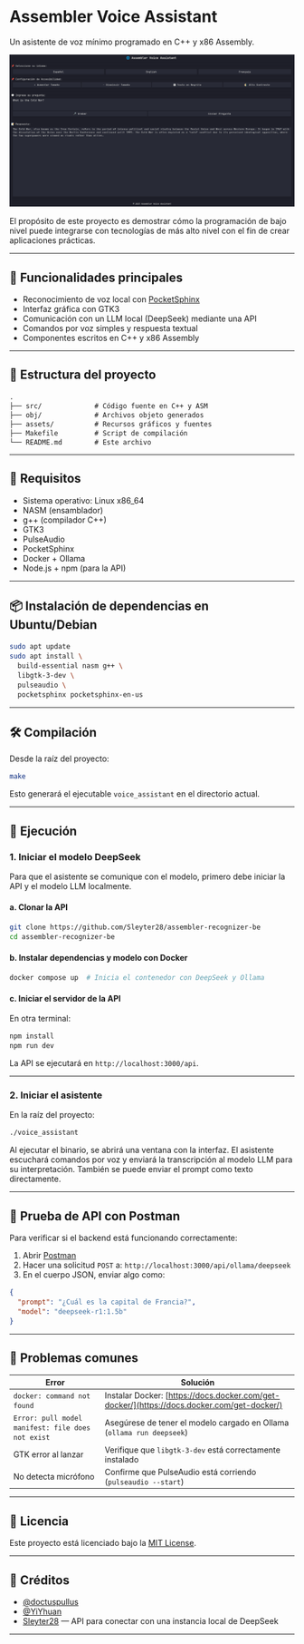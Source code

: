 # Assembler Voice Assistant

Un asistente de voz mínimo programado en C++ y x86 Assembly.

<p align="center">
  <img src="assets/screenshot.png" alt="UI del asistente"/>
</p>

El propósito de este proyecto es demostrar cómo la programación de bajo nivel puede integrarse con tecnologías de más alto nivel con el fin de crear aplicaciones prácticas.

---

## 🧠 Funcionalidades principales

- Reconocimiento de voz local con [PocketSphinx](https://github.com/cmusphinx/pocketsphinx)
- Interfaz gráfica con GTK3
- Comunicación con un LLM local (DeepSeek) mediante una API
- Comandos por voz simples y respuesta textual
- Componentes escritos en C++ y x86 Assembly

---

## 📁 Estructura del proyecto

```
.
├── src/             # Código fuente en C++ y ASM
├── obj/             # Archivos objeto generados
├── assets/          # Recursos gráficos y fuentes
├── Makefile         # Script de compilación
└── README.md        # Este archivo

````

---

## 🧰 Requisitos

- Sistema operativo: Linux x86_64
- NASM (ensamblador)
- g++ (compilador C++)
- GTK3
- PulseAudio
- PocketSphinx
- Docker + Ollama
- Node.js + npm (para la API)

---

## 📦 Instalación de dependencias en Ubuntu/Debian

```bash
sudo apt update
sudo apt install \
  build-essential nasm g++ \
  libgtk-3-dev \
  pulseaudio \
  pocketsphinx pocketsphinx-en-us
````

---

## 🛠️ Compilación

Desde la raíz del proyecto:

```bash
make
```

Esto generará el ejecutable `voice_assistant` en el directorio actual.

---

## 🚀 Ejecución

### 1. Iniciar el modelo DeepSeek

Para que el asistente se comunique con el modelo, primero debe iniciar la API y el modelo LLM localmente.

#### a. Clonar la API

```bash
git clone https://github.com/Sleyter28/assembler-recognizer-be
cd assembler-recognizer-be
```

#### b. Instalar dependencias y modelo con Docker

```bash
docker compose up  # Inicia el contenedor con DeepSeek y Ollama
```

#### c. Iniciar el servidor de la API

En otra terminal:

```bash
npm install
npm run dev
```

La API se ejecutará en `http://localhost:3000/api`.

---

### 2. Iniciar el asistente

En la raíz del proyecto:

```bash
./voice_assistant
```

Al ejecutar el binario, se abrirá una ventana con la interfaz. El asistente escuchará comandos por voz y enviará la transcripción al modelo LLM para su interpretación. También se puede enviar el prompt como texto directamente.

---

## 🧪 Prueba de API con Postman

Para verificar si el backend está funcionando correctamente:

1. Abrir [Postman](https://www.postman.com/)
2. Hacer una solicitud `POST` a:
   `http://localhost:3000/api/ollama/deepseek`
3. En el cuerpo JSON, enviar algo como:

```json
{
  "prompt": "¿Cuál es la capital de Francia?",
  "model": "deepseek-r1:1.5b"
}
```

---

## 🐞 Problemas comunes

| Error                                             | Solución                                                                                    |
| ------------------------------------------------- | ------------------------------------------------------------------------------------------- |
| `docker: command not found`                       | Instalar Docker: [https://docs.docker.com/get-docker/](https://docs.docker.com/get-docker/) |
| `Error: pull model manifest: file does not exist` | Asegúrese de tener el modelo cargado en Ollama (`ollama run deepseek`)                      |
| GTK error al lanzar                               | Verifique que `libgtk-3-dev` está correctamente instalado                                   |
| No detecta micrófono                              | Confirme que PulseAudio está corriendo (`pulseaudio --start`)                               |

---

## 📜 Licencia

Este proyecto está licenciado bajo la [MIT License](./LICENSE).

---

## 👤 Créditos

* [@doctuspullus](https://github.com/doctuspullus)
* [@YiYhuan](https://github.com/YiYhuan)
* [Sleyter28](https://github.com/Sleyter28) — API para conectar con una instancia local de DeepSeek

---
